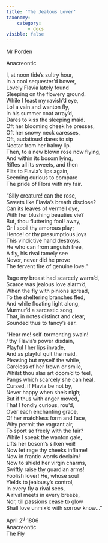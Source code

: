 ```yaml
---
title: 'The Jealous Lover'
taxonomy:
    category:
        - docs
visible: false
---
```


<div class="author">Mr Porden</div>

<span class="pencil">Anacreontic</span>
  
I, at noon tide’s sultry hour,  
In a cool sequester’d bower,  
Lovely Flavia lately found  
Sleeping on the flowery ground.  
While I feast my ravish’d eye,  
Lo! a vain and wanton fly,  
In his summer coat array’d,  
Dares to kiss the sleeping maid.  
Oft her blooming cheek he presses,  
Oft her snowy neck caresses,  
Oft, audatious! dares to sip  
Nectar from her balmy lip.  
Then, to a new blown rose now flying,  
And within its bosom lying,  
Rifles all its sweets, and then  
Flits to Flavia’s lips again,  
Seeming curious to compare  
The pride of Flora with my fair.  
  
“Silly creature! can the rose,  
Sweets like Flavia’s breath disclose?  
Can its leaves of vermeil dye,  
With her blushing beauties vie?  
But, thou fluttering fool! away,  
Or I spoil thy amorous play;  
Hence! or thy presumptious joys  
This vindictive hand destroys.  
He who can from anguish free,  
A fly, his rival tamely see  
Never, never did he prove  
The fervent fire of genuine love.”  
  
Rage my breast had scarcely warm’d,  
Scarce was jealous love alarm’d,  
When the fly with pinions spread,  
To the sheltering branches fled,  
And while floating light along,  
Murmur’d a sarcastic song,  
That, in notes distinct and clear,  
Sounded thus to fancy’s ear.  
  
“Hear me! self-tormenting swain!  
*I* thy Flavia’s power disdain,  
Playful I her lips invade,  
And as playful quit the maid,  
Pleasing but myself the while,  
Careless of her frown or smile,  
Whilst thou alas art doom’d to feel,  
Pangs which scarcely she can heal,  
Cursed, if Flavia be not by,  
Never happy when she’s nigh;  
But if thus with anger moved,  
That I fondly curious, rou’d,  
Over each enchanting grace,  
Of her matchless form and face,  
Why permit the vagrant air,  
To sport so freely with the fair?  
While I speak the wanton gale,  
Lifts her bosom’s silken veil!  
Now let rage thy cheeks inflame!  
Now in frantic words declaim!  
Now to shield her virgin charms,  
Swiftly raise thy guardian arms!  
Foolish lover! He, whose soul  
Yields to jealousy’s control,  
In every fly a rival sees,  
A rival meets in every breeze,  
Nor, till passions cease to glow  
Shall love unmix’d with sorrow know…”  
  
<span class="pencil">April 2<sup>d</sup> 1806  
Anacreontic  
The Fly</span>